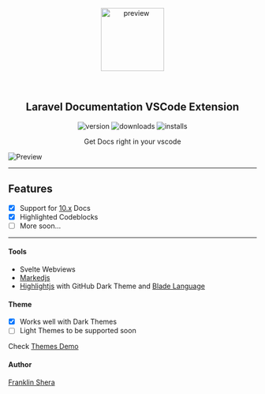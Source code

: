 <p align="center">
    <img width="128" alt="preview" src="./assets/images/icon.png">
</p>
<br />

<h2 align="center"> Laravel Documentation VSCode Extension </h2>
<p align="center">
<img alt="version" src="https://img.shields.io/visual-studio-marketplace/v/FranklinShera.vscodelaraveldocs?style=plastic">

<img alt="downloads" src="https://img.shields.io/visual-studio-marketplace/d/FranklinShera.vscodelaraveldocs?style=plastic&color=orange">
<img alt="installs" src="https://img.shields.io/visual-studio-marketplace/i/FranklinShera.vscodelaraveldocs?style=plastic">

</p>

<p align="center">Get Docs right in your vscode</p>

![Preview](/assets/images/preview.gif)

---

## Features

- [x] Support for [10.x](/assets/docs/10.x) Docs
- [x] Highlighted Codeblocks
- [ ] More soon...

---

#### Tools

- Svelte Webviews
- [Markedjs](https://github.com/markedjs/marked)
- [Highlightjs](https://github.com/highlightjs/highlight.js/) with GitHub Dark Theme and [Blade Language](https://github.com/miken32/highlightjs-blade)

#### Theme

- [x] Works well with Dark Themes
- [ ] Light Themes to be supported soon

Check [Themes Demo](THEMES.md)

#### Author

[Franklin Shera](https://twitter.com/FranklinShera)
